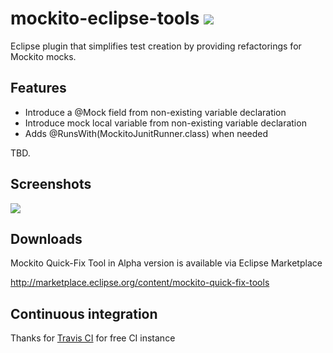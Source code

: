 mockito-eclipse-tools [![](https://travis-ci.org/michalborek/mockito-eclipse-tools.png?branch=master)](https://travis-ci.org/michalborek/mockito-eclipse-tools/)
=====================

Eclipse plugin that simplifies test creation by providing refactorings for Mockito mocks.

## Features
* Introduce a @Mock field from non-existing variable declaration
* Introduce mock local variable from non-existing variable declaration
* Adds @RunsWith(MockitoJunitRunner.class) when needed

TBD.

## Screenshots

![](https://raw.github.com/michalborek/mockito-eclipse-tools/master/screenshot.png)


## Downloads
Mockito Quick-Fix Tool in Alpha version is available via Eclipse Marketplace 

http://marketplace.eclipse.org/content/mockito-quick-fix-tools

## Continuous integration

Thanks for [Travis CI](http://travis-ci.org) for free CI instance
